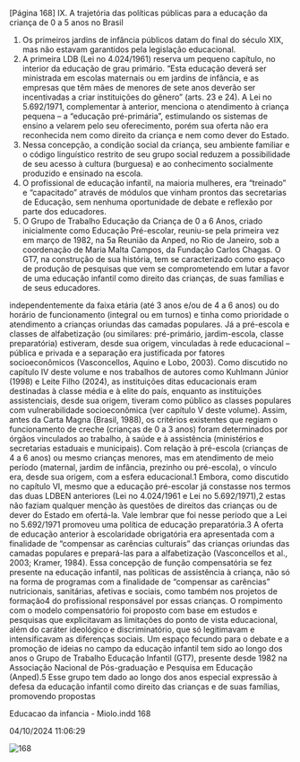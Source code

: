 [Página 168]
IX. A trajetória das políticas públicas para a educação da criança de 0 a 5 anos no Brasil

1. Os primeiros jardins de infância
públicos datam do final do século
XIX, mas não estavam garantidos pela
legislação educacional.
2. A primeira LDB (Lei no 4.024/1961)
reserva um pequeno capítulo, no
interior da educação de grau primário.
“Esta educação deverá ser ministrada
em escolas maternais ou em jardins
de infância, e as empresas que têm
mães de menores de sete anos deverão
ser incentivadas a criar instituições
do gênero” (arts. 23 e 24). A Lei no
5.692/1971, complementar à anterior,
menciona o atendimento à criança
pequena – a “educação pré-primária”,
estimulando os sistemas de ensino a
velarem pelo seu oferecimento, porém
sua oferta não era reconhecida nem
como direito da criança e nem como
dever do Estado.
3. Nessa concepção, a condição social
da criança, seu ambiente familiar e
o código linguístico restrito de seu
grupo social reduzem a possibilidade
de seu acesso à cultura (burguesa)
e ao conhecimento socialmente
produzido e ensinado na escola.
4. O profissional de educação infantil,
na maioria mulheres, era “treinado”
e “capacitado” através de módulos
que vinham prontos das secretarias
de Educação, sem nenhuma
oportunidade de debate e reflexão por
parte dos educadores.
5. O Grupo de Trabalho Educação
da Criança de 0 a 6 Anos, criado
inicialmente como Educação
Pré-escolar, reuniu-se pela primeira
vez em março de 1982, na 5a Reunião
da Anped, no Rio de Janeiro, sob a
coordenação de Maria Malta Campos,
da Fundação Carlos Chagas. O GT7,
na construção de sua história, tem
se caracterizado como espaço de
produção de pesquisas que vem se
comprometendo em lutar a favor de
uma educação infantil como direito
das crianças, de suas famílias e de seus
educadores.

independentemente da faixa etária (até 3 anos e/ou de 4 a 6 anos) ou
do horário de funcionamento (integral ou em turnos) e tinha como
prioridade o atendimento a crianças oriundas das camadas populares.
Já a pré-escola e classes de alfabetização (ou similares: pré-primário,
jardim-escola, classe preparatória) estiveram, desde sua origem, vinculadas à rede educacional – pública e privada e a separação era justificada por fatores socioeconômicos (Vasconcellos, Aquino e Lobo,
2003). Como discutido no capítulo IV deste volume e nos trabalhos de
autores como Kuhlmann Júnior (1998) e Leite Filho (2024), as instituições ditas educacionais eram destinadas à classe média e à elite do
país, enquanto as instituições assistenciais, desde sua origem, tiveram
como público as classes populares com vulnerabilidade socioeconômica (ver capítulo V deste volume).
Assim, antes da Carta Magna (Brasil, 1988), os critérios existentes
que regiam o funcionamento de creche (crianças de 0 a 3 anos) foram
determinados por órgãos vinculados ao trabalho, à saúde e à assistência (ministérios e secretarias estaduais e municipais). Com relação
à pré-escola (crianças de 4 a 6 anos) ou mesmo crianças menores, mas
em atendimento de meio período (maternal, jardim de infância, prezinho ou pré-escola), o vínculo era, desde sua origem, com a esfera
educacional.1
Embora, como discutido no capítulo VI, mesmo que a educação
pré-escolar já constasse nos termos das duas LDBEN anteriores (Lei no
4.024/1961 e Lei no 5.692/1971),2 estas não faziam qualquer menção às
questões de direitos das crianças ou de dever do Estado em ofertá-la.
Vale lembrar que foi nesse período que a Lei no 5.692/1971 promoveu
uma política de educação preparatória.3 A oferta de educação anterior à escolaridade obrigatória era apresentada com a finalidade de
“compensar as carências culturais” das crianças oriundas das camadas
populares e prepará-las para a alfabetização (Vasconcellos et al., 2003;
Kramer, 1984).
Essa concepção de função compensatória se fez presente na educação infantil, nas políticas de assistência à criança, não só na forma de
programas com a finalidade de “compensar as carências” nutricionais,
sanitárias, afetivas e sociais, como também nos projetos de formação4
do profissional responsável por essas crianças. O rompimento com o
modelo compensatório foi proposto com base em estudos e pesquisas
que explicitavam as limitações do ponto de vista educacional, além do
caráter ideológico e discriminatório, que só legitimavam e intensificavam as diferenças sociais.
Um espaço fecundo para o debate e a promoção de ideias no campo
da educação infantil tem sido ao longo dos anos o Grupo de Trabalho
Educação Infantil (GT7), presente desde 1982 na Associação Nacional
de Pós-graduação e Pesquisa em Educação (Anped).5 Esse grupo tem
dado ao longo dos anos especial expressão à defesa da educação infantil
como direito das crianças e de suas famílias, promovendo propostas


Educacao da infancia - Miolo.indd 168

04/10/2024 11:06:29

![168](./img/page_168-01.jpg)
